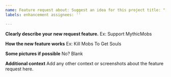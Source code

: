 ```yaml
---
name: Feature request about: Suggest an idea for this project title: "[Suggest]"
labels: enhancement assignees: ''

---
```


**Clearly describe your new request feature.**
Ex: Support MythicMobs

**How the new feature works**
Ex: Kill Mobs To Get Souls

**Some pictures if possible**
No? Blank

**Additional context**
Add any other context or screenshots about the feature request here.

